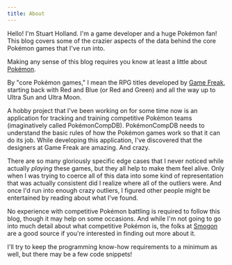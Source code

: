 ```yaml
---
title: About
---
```


Hello! I'm Stuart Holland. I'm a game developer and a huge Pokémon fan! This blog covers some of the crazier aspects of the data behind the core Pokémon games that I've run into.

Making any sense of this blog requires you know at least a little about [Pokémon](https://en.wikipedia.org/wiki/Pokémon).

By "core Pokémon games," I mean the RPG titles developed by [Game Freak](https://en.wikipedia.org/wiki/Game_Freak), starting back with Red and Blue (or Red and Green) and all the way up to Ultra Sun and Ultra Moon. 

A hobby project that I've been working on for some time now is an application for tracking and training competitive Pokémon teams (imaginatively called PokémonCompDB). PokémonCompDB needs to understand the basic rules of how the Pokémon games work so that it can do its job. While developing this application, I've discovered that the designers at Game Freak are amazing. And crazy. 

There are so many gloriously specific edge cases that I never noticed while actually *playing* these games, but they all help to make them feel alive. Only when I was trying to coerce all of this data into some kind of representation that was actually consistent did I realize where all of the outliers were. And once I'd run into enough crazy outliers, I figured other people might be entertained by reading about what I've found.

No experience with competitive Pokémon battling is required to follow this blog, though it may help on some occasions. And while I'm not going to go into much detail about what competitive Pokémon is, the folks at [Smogon](http://www.smogon.com/) are a good source if you're interested in finding out more about it.

I'll try to keep the programming know-how requirements to a minimum as well, but there may be a few code snippets!